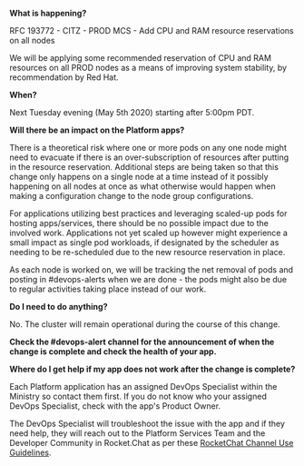
**What is happening?**

RFC 193772 - CITZ - PROD MCS - Add CPU and RAM resource reservations on all nodes

We will be applying some recommended reservation of CPU and RAM resources on all PROD nodes as a means of improving system stability, by recommendation by Red Hat. 

**When?**

Next Tuesday evening (May 5th 2020) starting after 5:00pm PDT.

**Will there be an impact on the Platform apps?**

There is a theoretical risk where one or more pods on any one node might need to evacuate if there is an over-subscription of resources after putting in the resource reservation. Additional steps are being taken so that this change only happens on a single node at a time instead of it possibly happening on all nodes at once as what otherwise would happen when making a configuration change to the node group configurations.

For applications utilizing best practices and leveraging scaled-up pods for hosting apps/services, there should be no possible impact due to the involved work. Applications not yet scaled up however might experience a small impact as single pod workloads, if designated by the scheduler as needing to be re-scheduled due to the new resource reservation in place.

As each node is worked on, we will be tracking the net removal of pods and posting in #devops-alerts when we are done - the pods might also be due to regular activities taking place instead of our work.

**Do I need to do anything?**

No. The cluster will remain operational during the course of this change.

**Check the #devops-alert channel for the announcement of when the change is complete and check the health of your app.**

**Where do I get help if my app does not work after the change is complete?**

Each Platform application has an assigned DevOps Specialist within the Ministry so contact them first. If you do not know who your assigned DevOps Specialist, check with the app's Product Owner.

The DevOps Specialist will troubleshoot the issue with the app and if they need help, they will reach out to the Platform Services Team and the Developer Community in Rocket.Chat as per these [RocketChat Channel Use Guidelines](
https://developer.gov.bc.ca/Getting-human-support-for-issues-not-covered-by-devops-requests).
